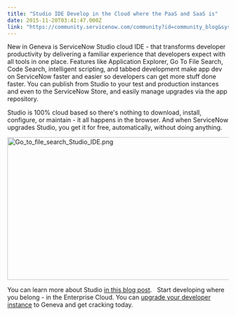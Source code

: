 ```yaml
---
title: "Studio IDE Develop in the Cloud where the PaaS and SaaS is"
date: 2015-11-20T03:41:47.000Z
link: "https://community.servicenow.com/community?id=community_blog&sys_id=ff5e2eaddbd0dbc01dcaf3231f961993"
---
```

<p>New in Geneva is ServiceNow Studio cloud IDE - that transforms developer productivity by delivering a familiar experience that developers expect with all tools in one place. Features like Application Explorer, Go To File Search, Code Search, intelligent scripting, and tabbed development make app dev on ServiceNow faster and easier so developers can get more stuff done faster. You can publish from Studio to your test and production instances and even to the ServiceNow Store, and easily manage upgrades via the app repository.</p><p></p><p>Studio is 100% cloud based so there's nothing to download, install, configure, or maintain - it all happens in the browser. And when ServiceNow upgrades Studio, you get it for free, automatically, without doing anything.</p><p></p><p><img   alt="Go_to_file_search_Studio_IDE.png" class="image-1 jive-image" src="e4590dc6db9497049c9ffb651f961976.iix" style="width: 620px; height: 325px; display: block; margin-left: auto; margin-right: auto;"/></p><p></p><p></p><p></p><p>You can learn more about Studio <a title="" _jive_internal="true" href="/community?id=community_blog&sys_id=cc0ee62ddbd0dbc01dcaf3231f9619e4">in this blog post</a>.   Start developing where you belong - in the Enterprise Cloud. You can <a title="eveloper.servicenow.com/" href="https://developer.servicenow.com/">upgrade your developer instance</a> to Geneva and get cracking today.</p>